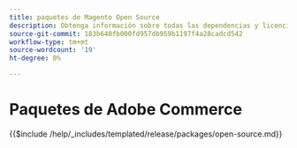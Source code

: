 ```yaml
---
title: paquetes de Magento Open Source
description: Obtenga información sobre todas las dependencias y licencias de terceros utilizadas en Magento Open Source.
source-git-commit: 183b640fb000fd957db959b1197f4a28cadcd542
workflow-type: tm+mt
source-wordcount: '19'
ht-degree: 0%

---
```



# Paquetes de Adobe Commerce

{{$include /help/_includes/templated/release/packages/open-source.md}}
